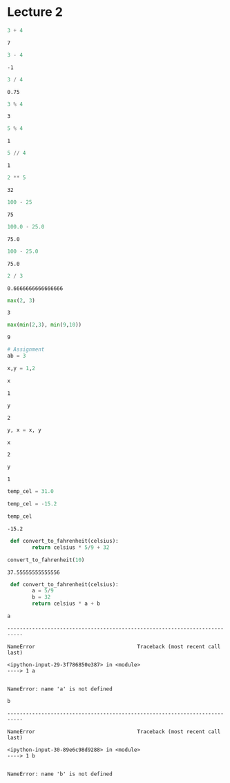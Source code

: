# Lecture 2


```python
3 + 4
```




    7




```python
3 - 4
```




    -1




```python
3 / 4
```




    0.75




```python
3 % 4
```




    3




```python
5 % 4
```




    1




```python
5 // 4
```




    1




```python
2 ** 5
```




    32




```python
100 - 25
```




    75




```python
100.0 - 25.0
```




    75.0




```python
100 - 25.0
```




    75.0




```python
2 / 3
```




    0.6666666666666666




```python
max(2, 3)
```




    3




```python
max(min(2,3), min(9,10))
```




    9




```python
# Assignment
ab = 3 
```


```python
x,y = 1,2
```


```python
x
```




    1




```python
y
```




    2




```python
y, x = x, y
```


```python
x
```




    2




```python
y
```




    1




```python
temp_cel = 31.0
```


```python
temp_cel = -15.2
```


```python
temp_cel
```




    -15.2




```python
 def convert_to_fahrenheit(celsius):
        return celsius * 5/9 + 32
```


```python
convert_to_fahrenheit(10)
```




    37.55555555555556




```python
 def convert_to_fahrenheit(celsius):
        a = 5/9
        b = 32
        return celsius * a + b
```


```python
a
```


    ---------------------------------------------------------------------------

    NameError                                 Traceback (most recent call last)

    <ipython-input-29-3f786850e387> in <module>
    ----> 1 a
    

    NameError: name 'a' is not defined



```python
b
```


    ---------------------------------------------------------------------------

    NameError                                 Traceback (most recent call last)

    <ipython-input-30-89e6c98d9288> in <module>
    ----> 1 b
    

    NameError: name 'b' is not defined

